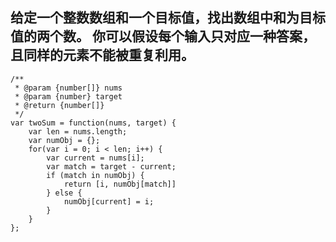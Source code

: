 ## 给定一个整数数组和一个目标值，找出数组中和为目标值的两个数。 你可以假设每个输入只对应一种答案，且同样的元素不能被重复利用。

```
/**
 * @param {number[]} nums
 * @param {number} target
 * @return {number[]}
 */
var twoSum = function(nums, target) {
    var len = nums.length;
    var numObj = {};
    for(var i = 0; i < len; i++) {
        var current = nums[i];
        var match = target - current;
        if (match in numObj) {
            return [i, numObj[match]]
        } else {
            numObj[current] = i;
        }
    }
};
```
